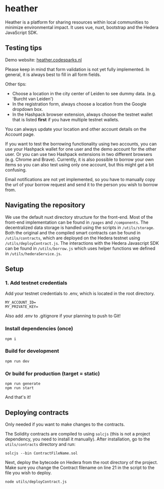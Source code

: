 # heather

Heather is a platform for sharing resources within local communities to minimize environmental impact. It uses vue, nuxt, bootstrap and the Hedera JavaScript SDK.

## Testing tips

Demo website: [heather.codesparks.nl](https://heather.codesparks.nl)

Please keep in mind that form validation is not yet fully implemented. In general, it is always best to fill in all form fields.

Other tips:

- Choose a location in the city center of Leiden to see dummy data. (e.g. 'Burcht van Leiden')
- In the registration form, always choose a location from the Google dropdown box.
- In the Hashpack browser extension, always choose the testnet wallet that is listed **first** if you have multiple testnet wallets.

You can always update your location and other account details on the Account page.

If you want to test the borrowing functionality using two accounts, you can use your Hashpack wallet for one user and the demo account for the other user. Or you can use two Hashpack extensions in two different browsers (e.g. Chrome and Brave). Currently, it is also possible to borrow your own items so you can also test using only one account, but this might get a bit confusing.

Email notifications are not yet implemented, so you have to manually copy the url of your borrow request and send it to the person you wish to borrow from.

## Navigating the repository

We use the default nuxt directory structure for the front-end. Most of the front-end implementation can be found in `/pages` and `/components`. The decentralized data storage is handled using the scripts in `/utils/storage`. Both the original and the compiled smart contracts can be found in `/utils/contracts`, which are deployed on the Hedera testnet using `/utils/deployContract.js`. The interactions with the Hedera Javascript SDK can be found in `/utils/borrow.js` which uses helper functions we defined in `/utils/hederaService.js`.

## Setup

### 1. Add testnet credentials

Add your testnet credentials to .env, which is located in the root directory.

```
MY_ACCOUNT_ID=
MY_PRIVATE_KEY=
```

Also add .env to .gitignore if your planning to push to Git!

### Install dependencies (once)

```
npm i
```

### Build for development

```
npm run dev
```

### Or build for production (target = static)

```
npm run generate
npm run start
```

And that's it!

## Deploying contracts

Only needed if you want to make changes to the contracts.

The Solidity contracts are compiled to using `solcjs` (this is not a project dependency, you need to install it manually).
After installation, go to the `utils/contracts` directory and run:

```
solcjs --bin ContractFileName.sol
```

Next, deploy the bytecode on Hedera from the root directory of the project. Make sure you change the Contract filename on line 21 in the script to the file you wish to deploy.

```
node utils/deployContract.js
```
